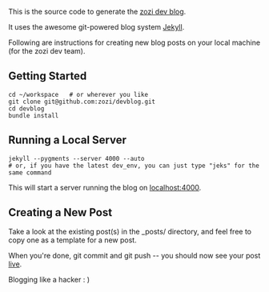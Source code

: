 This is the source code to generate the [zozi dev blog](http://devblog.zozi.com).

It uses the awesome git-powered blog system [Jekyll](http://jekyllrb.com/). 

Following are instructions for creating new blog posts on your local machine (for the zozi dev team).

Getting Started
---------------

    cd ~/workspace   # or wherever you like
    git clone git@github.com:zozi/devblog.git
    cd devblog
    bundle install

Running a Local Server
----------------------

    jekyll --pygments --server 4000 --auto
    # or, if you have the latest dev_env, you can just type "jeks" for the same command

This will start a server running the blog on [localhost:4000](http://localhost:4000).

Creating a New Post
-------------------

Take a look at the existing post(s) in the _posts/ directory, and feel free to copy one as a template for a new post.

When you're done, git commit and git push -- you should now see your post [live](http://devblog.zozi.com).

Blogging like a hacker : )
